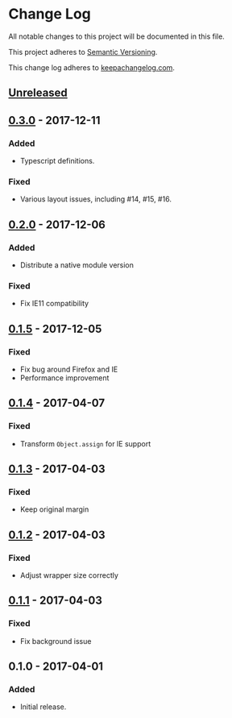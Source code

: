 # Change Log

All notable changes to this project will be documented in this file.

This project adheres to [Semantic Versioning](http://semver.org/).

This change log adheres to [keepachangelog.com](http://keepachangelog.com).

## [Unreleased]

## [0.3.0] - 2017-12-11
### Added
- Typescript definitions.

### Fixed
- Various layout issues, including #14, #15, #16.

## [0.2.0] - 2017-12-06
### Added
- Distribute a native module version

### Fixed
- Fix IE11 compatibility

## [0.1.5] - 2017-12-05
### Fixed
- Fix bug around Firefox and IE
- Performance improvement

## [0.1.4] - 2017-04-07
### Fixed
- Transform `Object.assign` for IE support

## [0.1.3] - 2017-04-03
### Fixed
- Keep original margin

## [0.1.2] - 2017-04-03
### Fixed
- Adjust wrapper size correctly

## [0.1.1] - 2017-04-03
### Fixed
- Fix background issue

## 0.1.0 - 2017-04-01
### Added
- Initial release.

[Unreleased]: https://github.com/yuku-t/textoverlay/compare/v0.2.0...HEAD
[0.3.0]: https://github.com/yuku-t/textoverlay/compare/v0.2.0...v0.3.0
[0.2.0]: https://github.com/yuku-t/textoverlay/compare/v0.1.5...v0.2.0
[0.1.5]: https://github.com/yuku-t/textoverlay/compare/v0.1.4...v0.1.5
[0.1.4]: https://github.com/yuku-t/textoverlay/compare/v0.1.3...v0.1.4
[0.1.3]: https://github.com/yuku-t/textoverlay/compare/v0.1.2...v0.1.3
[0.1.2]: https://github.com/yuku-t/textoverlay/compare/v0.1.1...v0.1.2
[0.1.1]: https://github.com/yuku-t/textoverlay/compare/v0.1.0...v0.1.1
